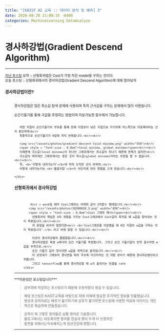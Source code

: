 ```yaml
---
title: "[KAIST AI 교육 :: 데이터 분석 및 예측] 3"
date: 2020-08-20 21:00:15 -0400
categories: MachineLearning DataAnalyze
---
```

# 경사하강법(Gradient Descend Algorithm)

<hr/>
<div style = "font-size :0.8em">
  <a href = "https://can019.github.io/machinelearning/dataanalyze/MachineLearning-AI-2/">지난 포스팅</a> 요약 :: 선형회귀법은 Cost가 가장 작은 model을 구하는 것이다. <br/>
  오늘 포스팅 :: 선형회귀에서의 경사하강법(Gradient Descend Algorithm)에 대해 알아보자
  <div>
    <h3 style = "font-size :1.2em"> 경사하강법이란?</h3><br/>
    <div style = "margin-left : 30px">
       경사하강법은 많은 최소값 탐색 문제에 사용되며 특히 근사값을 구하는 문제에서 많이 사용됩니다.<br/><br/>
       순간기울기를 통해 극값을 추정하는 방법이며 미분가능한 함수에서 가능합니다.<br/><br/>
       
       어떤 지점의 순간기울기의 부호를 통해 현재 지점보다 낮은 지점으로 가기위해 어느쪽으로 이동해야하는 건지 판단하며<br/>
       최종적으로 순간기울기가 0일때 까지 반복합니다.<br/><br/>

       <img src="/assets/photos/gradient-descent-local-minima.png" width="550"><br/>
       <span style = "font-size : 0.8em">local minima, global minima</span><br/><br/>
       이때문에 극소값(local minima)이 하나인 그래프에서는 최소값이 하나기 때문에 문제가 없지만<br/>
       극소값이 여러개인 그래프에서는 찾은 곳이 최소값(global minima)이라는 보장을 할 수 없습니다.<br/><br/>
       즉, <b>'어떻게 내려가는지'</b>에 따라 도착한 곳이 바뀌며,<br/>
       어떻게 내려가는지는 <b>'출발지점'</b>이 어딘지에 따라 영향을 크게 받습니다.<br/><br/>
       
    </div>
  <div>
    <h3 style = "font-size :1.2em"> 선형회귀에서 경사하강법</h3><br/>
    <div style = "margin-left : 30px">
        
        H(x) = wx+b일 때의 Cost그래프는 아래와 같이 2차함수 형태입니다.<br/><br/>
       <img src="/assets/photos/20200820_3.png" width="450"><br/>
       <span style = "font-size : 0.8em">Cost 그래프 예시</span><br/><br/>
         선형회귀의 핵심은 U자 개형을 가지는 Cost그래프에서 Cost값이 최저일 때 w값을 찾아내는 것이 목표입니다.<br/><br/>
         저 문장을 바꾸어 말한다면<br/> <b>'Cost그래프를 미분했을 때 0인 지점의 w값을 구하는 것이 목표입니다'.</b> 라고 바꿔 말할 수 있습니다.<br/><br/>
         
         이것이 경사하강법의 출발점입니다.<br/><br/>
         경사하강법은 특정 w에서의 순간 기울기를 측정합니다. 그리고 순간 기울기값이 만약 음수라면 w값을 우측으로,<br/>
         순간 기울기 값이 양수라면 w값을 좌측으로 움직입니다.<br/><br/>
         이 모양새가 그래프의 경사면을 따라 주르륵 미끄러지는 것 처럼 보이기 때문에 경사하강법이라고 부릅니다.
         그리고 tensorflow를 통해 경사하강할 때 w가 움직이는 만큼을 rate
    </div>
  </div>
 </div>


  <hr/>
  ***미완성인 포스팅입니다***<br/>
   <blockquote> 공부하며 작성하는 포스팅이기 때문에 수정사항이 생길 수 있습니다. </blockquote>
  <blockquote>해당 포스팅은 KAIST교육을 바탕으로 하며 이해에 필요한 추가적인 정보를 덧붙였습니다.<br/>
  영상과 강의자료는 배포가 불가하기에 공유가 불가하면 포스팅에 사용한 자료와 이미지는 개인적으로 복습하며 만들었습니다. </blockquote>
  <blockquote> 공학이 뭐 그렇듯 용어들은 보통 영어로 기술합니다.<br/>
    블로그에서는 되도록이면 용어를 한글과 영어 두개 다 쓰겠지만<br/>
    발전을 위해서는익숙해지는게 정신건강에 편합니다.
  </blockquote>
  <hr/>
</div>
